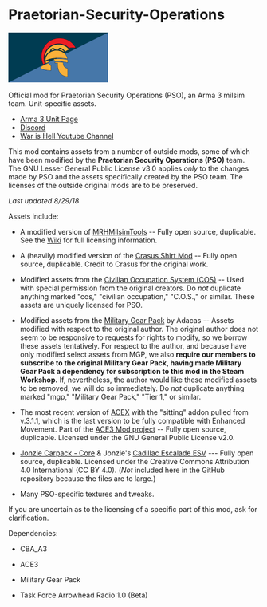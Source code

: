 # Praetorian-Security-Operations

![PSO Flag](https://raw.githubusercontent.com/Eutyches/Praetorian-Security-Operations/master/Images%20%26%20Patches/psoFlag_small.png)

Official mod for Praetorian Security Operations (PSO), an Arma 3 milsim team. Unit-specific assets.

- [Arma 3 Unit Page](https://units.arma3.com/unit/psopmc)
- [Discord](https://discordapp.com/invite/Brg4zTN)
- [War is Hell Youtube Channel](https://www.youtube.com/channel/UCU_UuUC1huYMbToetISN1kQ)

This mod contains assets from a number of outside mods, some of which have been modified by the **Praetorian Security Operations (PSO)** team. The GNU Lesser General Public License v3.0 applies *only* to the changes made by PSO and the assets specifically created by the PSO team. The licenses of the outside original mods are to be preserved.

*Last updated 8/29/18*

Assets include:
- A modified version of [MRHMilsimTools](https://github.com/MisterHLunaticwraith/MRHMilsimTools) -- Fully open source, duplicable. See the [Wiki](https://mrhmilsimtools-arma3-mod.fandom.com/wiki/MRHMilsimTools_ARMA3_Mod_Wiki) for full licensing information.

- A (heavily) modified version of the [Crasus Shirt Mod](https://github.com/Ccrasus/CR-ShirtMod) -- Fully open source, duplicable. Credit to Crasus for the original work.

- Modified assets from the [Civilian Occupation System (COS)](https://forums.bohemia.net/forums/topic/165747-civilian-occupation-system-cos/) -- Used with special permission from the original creators. Do *not* duplicate anything marked "cos," "civilian occupation," "C.O.S.," or similar. These assets are uniquely licensed for PSO.

- Modified assets from the [Military Gear Pack](https://forums.bohemia.net/forums/topic/190091-tier-1-gear-pack/) by Adacas -- Assets modified with respect to the original author. The original author does not seem to be responsive to requests for rights to modify, so we borrow these assets tentatively. For respect to the author, and because have only modified select assets from MGP, we also **require our members to subscribe to the original Military Gear Pack, having made Military Gear Pack a dependency for subscription to this mod in the Steam Workshop.** If, nevertheless, the author would like these modified assets to be removed, we will do so immediately. Do *not* duplicate anything marked "mgp," "Military Gear Pack," "Tier 1," or similar. 

- The most recent version of [ACEX](https://github.com/acemod/ACEX) with the "sitting" addon pulled from v.3.1.1, which is the last version to be fully compatible with Enhanced Movement. Part of the [ACE3 Mod project](https://github.com/acemod) -- Fully open source, duplicable. Licensed under the GNU General Public License v2.0. 

- [Jonzie Carpack - Core](https://steamcommunity.com/workshop/filedetails/?id=729834202) & Jonzie's [Cadillac Escalade ESV](https://steamcommunity.com/sharedfiles/filedetails/?id=546604085) --- Fully open source, duplicable. Licensed under the Creative Commons Attribution 4.0 International (CC BY 4.0). (*Not* included here in the GitHub repository because the files are to large.)

- Many PSO-specific textures and tweaks.

If you are uncertain as to the licensing of a specific part of this mod, ask for clarification.

Dependencies:

- CBA_A3

- ACE3

- Military Gear Pack

- Task Force Arrowhead Radio 1.0 (Beta)
